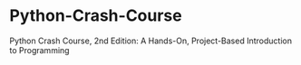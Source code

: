 # Python-Crash-Course
Python Crash Course, 2nd Edition: A Hands-On, Project-Based Introduction to Programming
